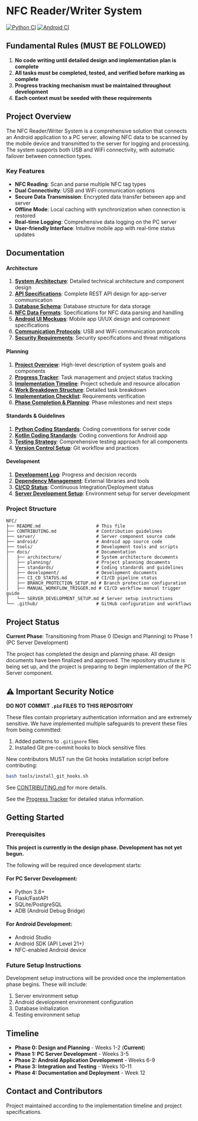 # NFC Reader/Writer System

[![Python CI](https://github.com/0xb007ab1e/NFC/actions/workflows/python-ci.yml/badge.svg)](https://github.com/0xb007ab1e/NFC/actions/workflows/python-ci.yml)
[![Android CI](https://github.com/0xb007ab1e/NFC/actions/workflows/android-ci.yml/badge.svg)](https://github.com/0xb007ab1e/NFC/actions/workflows/android-ci.yml)

## Fundamental Rules (MUST BE FOLLOWED)
1. **No code writing until detailed design and implementation plan is complete**
2. **All tasks must be completed, tested, and verified before marking as complete**
3. **Progress tracking mechanism must be maintained throughout development**
4. **Each context must be seeded with these requirements**

## Project Overview

The NFC Reader/Writer System is a comprehensive solution that connects an Android application to a PC server, allowing NFC data to be scanned by the mobile device and transmitted to the server for logging and processing. The system supports both USB and WiFi connectivity, with automatic failover between connection types.

### Key Features

- **NFC Reading**: Scan and parse multiple NFC tag types
- **Dual Connectivity**: USB and WiFi communication options
- **Secure Data Transmission**: Encrypted data transfer between app and server
- **Offline Mode**: Local caching with synchronization when connection is restored
- **Real-time Logging**: Comprehensive data logging on the PC server
- **User-friendly Interface**: Intuitive mobile app with real-time status updates

## Documentation

#### Architecture
1. [**System Architecture**](docs/architecture/SYSTEM_ARCHITECTURE.md): Detailed technical architecture and component design
2. [**API Specifications**](docs/architecture/API_SPECIFICATIONS.md): Complete REST API design for app-server communication
3. [**Database Schema**](docs/architecture/DATABASE_SCHEMA.md): Database structure for data storage
4. [**NFC Data Formats**](docs/architecture/NFC_DATA_FORMATS.md): Specifications for NFC data parsing and handling
5. [**Android UI Mockups**](docs/architecture/ANDROID_UI_MOCKUPS.md): Mobile app UI/UX design and component specifications
6. [**Communication Protocols**](docs/architecture/COMMUNICATION_PROTOCOLS.md): USB and WiFi communication protocols
7. [**Security Requirements**](docs/architecture/SECURITY_REQUIREMENTS.md): Security specifications and threat mitigations

#### Planning
1. [**Project Overview**](docs/planning/PROJECT_OVERVIEW.md): High-level description of system goals and components
2. [**Progress Tracker**](docs/planning/PROGRESS_TRACKER.md): Task management and project status tracking
3. [**Implementation Timeline**](docs/planning/IMPLEMENTATION_TIMELINE.md): Project schedule and resource allocation
4. [**Work Breakdown Structure**](docs/planning/WORK_BREAKDOWN_STRUCTURE.md): Detailed task breakdown
5. [**Implementation Checklist**](docs/planning/IMPLEMENTATION_CHECKLIST.md): Requirements verification
6. [**Phase Completion & Planning**](docs/planning/PHASE0_COMPLETION.md): Phase milestones and next steps

#### Standards & Guidelines
1. [**Python Coding Standards**](docs/standards/CODING_STANDARDS_PYTHON.md): Coding conventions for server code
2. [**Kotlin Coding Standards**](docs/standards/CODING_STANDARDS_KOTLIN.md): Coding conventions for Android app
3. [**Testing Strategy**](docs/standards/TESTING_STRATEGY.md): Comprehensive testing approach for all components
4. [**Version Control Setup**](docs/standards/VERSION_CONTROL_SETUP.md): Git workflow and practices

#### Development
1. [**Development Log**](docs/development/DEVELOPMENT_LOG.md): Progress and decision records
2. [**Dependency Management**](docs/development/DEPENDENCY_MANAGEMENT.md): External libraries and tools
3. [**CI/CD Status**](docs/CI_CD_STATUS.md): Continuous Integration/Deployment status
4. [**Server Development Setup**](docs/SERVER_DEVELOPMENT_SETUP.md): Environment setup for server development

### Project Structure

```
NFC/
├── README.md                     # This file
├── CONTRIBUTING.md               # Contribution guidelines
├── server/                       # Server component source code
├── android/                      # Android app source code
├── tools/                        # Development tools and scripts
├── docs/                         # Documentation
│   ├── architecture/             # System architecture documents
│   ├── planning/                 # Project planning documents
│   ├── standards/                # Coding standards and guidelines
│   ├── development/              # Development documents
│   ├── CI_CD_STATUS.md           # CI/CD pipeline status
│   ├── BRANCH_PROTECTION_SETUP.md # Branch protection configuration
│   ├── MANUAL_WORKFLOW_TRIGGER.md # CI/CD workflow manual trigger guide
│   └── SERVER_DEVELOPMENT_SETUP.md # Server setup instructions
└── .github/                      # GitHub configuration and workflows
```

## Project Status

**Current Phase**: Transitioning from Phase 0 (Design and Planning) to Phase 1 (PC Server Development)

The project has completed the design and planning phase. All design documents have been finalized and approved. The repository structure is being set up, and the project is preparing to begin implementation of the PC Server component.

## ⚠️ Important Security Notice

**DO NOT COMMIT `.p1d` FILES TO THIS REPOSITORY**

These files contain proprietary authentication information and are extremely sensitive. We have implemented multiple safeguards to prevent these files from being committed:

1. Added patterns to `.gitignore` files
2. Installed Git pre-commit hooks to block sensitive files

New contributors MUST run the Git hooks installation script before contributing:
```bash
bash tools/install_git_hooks.sh
```

See [CONTRIBUTING.md](CONTRIBUTING.md) for more details.

See the [Progress Tracker](docs/planning/PROGRESS_TRACKER.md) for detailed status information.

## Getting Started

### Prerequisites

**This project is currently in the design phase. Development has not yet begun.**

The following will be required once development starts:

#### For PC Server Development:
- Python 3.8+
- Flask/FastAPI
- SQLite/PostgreSQL
- ADB (Android Debug Bridge)

#### For Android Development:
- Android Studio
- Android SDK (API Level 21+)
- NFC-enabled Android device

### Future Setup Instructions

Development setup instructions will be provided once the implementation phase begins. These will include:

1. Server environment setup
2. Android development environment configuration 
3. Database initialization
4. Testing environment setup

## Timeline

- **Phase 0: Design and Planning** - Weeks 1-2 (**Current**)
- **Phase 1: PC Server Development** - Weeks 3-5
- **Phase 2: Android Application Development** - Weeks 6-9
- **Phase 3: Integration and Testing** - Weeks 10-11
- **Phase 4: Documentation and Deployment** - Week 12

## Contact and Contributors

Project maintained according to the implementation timeline and project specifications.
